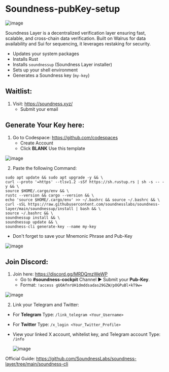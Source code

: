 # Soundness-pubKey-setup

![image](https://github.com/user-attachments/assets/0a9d608e-4e40-4db4-bd5e-997972bdf176)


Soundness Layer is a decentralized verification layer ensuring fast, scalable, and cross-chain data verification. Built on Walrus for data availability and Sui for sequencing, it leverages restaking for security.

- Updates your system packages
- Installs Rust
- Installs `soundnessup` (Soundness Layer installer)
- Sets up your shell environment
- Generates a Soundness key (`my-key`)

## Waitlist:

1. Visit: https://soundness.xyz/
   -  Submit your email

## Generate Your Key here:

1. Go to Codespace: https://github.com/codespaces
   - Create Account
   - Click **BLANK** Use this template

![image](https://github.com/user-attachments/assets/83450bdf-5243-4e46-9099-841d99685b46)

2. Paste the following Command:
```
sudo apt update && sudo apt upgrade -y && \
curl --proto '=https' --tlsv1.2 -sSf https://sh.rustup.rs | sh -s -- -y && \
source $HOME/.cargo/env && \
rustc --version && cargo --version && \
echo 'source $HOME/.cargo/env' >> ~/.bashrc && source ~/.bashrc && \
curl -sSL https://raw.githubusercontent.com/soundnesslabs/soundness-layer/main/soundnessup/install | bash && \
source ~/.bashrc && \
soundnessup install && \
soundnessup update && \
soundness-cli generate-key --name my-key
```
   - Don't forget to save your Mnemonic Phrase and Pub-Key

![image](https://github.com/user-attachments/assets/aa480a38-c10e-4403-b967-87c32300ba69)

## Join Discord:

1. Join here: https://discord.gg/MRDQmzWeWP
   - Go to **#soundness-cockpit** Channel ▶️ Submit your **Pub-Key**.
   - Format: `!access gUOAfnrUH1dmddsadas29GZW/pOGPuBl+kT9w=`
  
![image](https://github.com/user-attachments/assets/d43d5ef2-150c-4ea1-8ce1-22a1bba77c89)

2. Link your Telegram and Twitter:
- For **Telegram** Type: `/link_telegram <Your_Username>`
- For **Twitter** Type: `/x_login <Your_Twitter_Profile>`
- View your linked X account, whitelist key, and Telegram account Type: `/info`

  ![image](https://github.com/user-attachments/assets/d1aa9656-17da-4f62-89d2-561661dd67cc)

Official Guide: https://github.com/SoundnessLabs/soundness-layer/tree/main/soundness-cli
